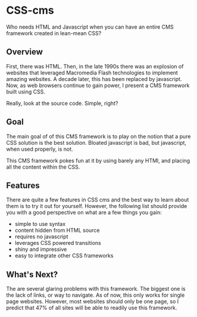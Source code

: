 # CSS-cms
Who needs HTML and Javascript when you can have an entire CMS framework created in lean-mean CSS?

## Overview 
First, there was HTML. Then, in the late 1990s there was an explosion of websites that leveraged Macromedia Flash technologies to implement amazing websites. A decade later, this has been replaced by javascript. Now, as web browsers continue to gain power, I present a CMS framework built using CSS. 

Really, look at the source code. Simple, right? 

## Goal 
The main goal of of this CMS framework is to play on the notion that a pure CSS solution is the best solution. Bloated javascript is bad, but javascript, when used properly, is not. 

This CMS framework pokes fun at it by using barely any HTMl, and placing all the content within the CSS. 

## Features 
There are quite a few features in CSS cms and the best way to learn about them is to try it out for yourself. However, the following list should provide you with a good perspective on what are a few things you gain: 
* simple to use syntax 
* content hidden from HTML source 
* requires no javascript 
* leverages CSS powered transitions 
* shiny and impressive 
* easy to integrate other CSS frameworks 

## What's Next? 
The are several glaring problems with this framework. The biggest one is the lack of links, or way to navigate. As of now, this only works for single page websites. However, most websites should only be one page, so I predict that 47% of all sites will be able to readily use this framework.